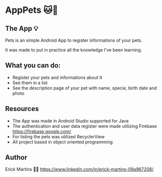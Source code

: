 # AppPets 🐱🐶

## The App 💡

Pets is an simple Android App to register informations of your pets. 

It was made to put in practice all the knowledge I've been learning.

## What you can do:
* Register your pets and informations about It
* See them in a list
* See the description page of your pet with name, specie, birth date and photo

## Resources
* The App was made in Android Studio supported for Java
* The authentication and user data register were made utilizing Firebase https://firebase.google.com/
* For listing the pets was utilized RecyclerView
* All project based in object oriented programming

## Author
Erick Martins 🙋‍♂️ https://www.linkedin.com/in/erick-martins-09a967208/

